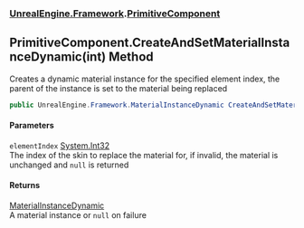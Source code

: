 ### [UnrealEngine.Framework](./UnrealEngine-Framework.md 'UnrealEngine.Framework').[PrimitiveComponent](./UnrealEngine-Framework-PrimitiveComponent.md 'UnrealEngine.Framework.PrimitiveComponent')
## PrimitiveComponent.CreateAndSetMaterialInstanceDynamic(int) Method
Creates a dynamic material instance for the specified element index, the parent of the instance is set to the material being replaced  
```csharp
public UnrealEngine.Framework.MaterialInstanceDynamic CreateAndSetMaterialInstanceDynamic(int elementIndex);
```
#### Parameters
<a name='UnrealEngine-Framework-PrimitiveComponent-CreateAndSetMaterialInstanceDynamic(int)-elementIndex'></a>
`elementIndex` [System.Int32](https://docs.microsoft.com/en-us/dotnet/api/System.Int32 'System.Int32')  
The index of the skin to replace the material for, if invalid, the material is unchanged and `null` is returned  
  
#### Returns
[MaterialInstanceDynamic](./UnrealEngine-Framework-MaterialInstanceDynamic.md 'UnrealEngine.Framework.MaterialInstanceDynamic')  
A material instance or `null` on failure  
